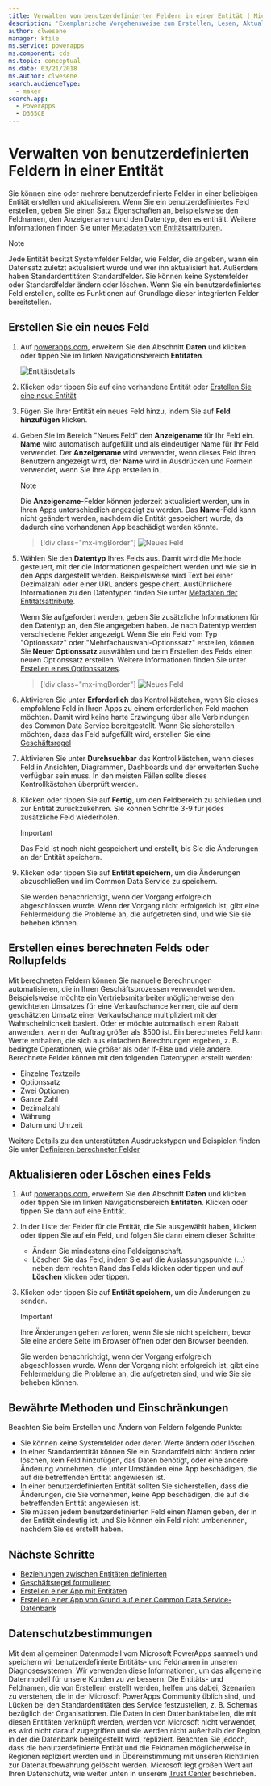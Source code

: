 ```yaml
---
title: Verwalten von benutzerdefinierten Feldern in einer Entität | Microsoft Docs
description: 'Exemplarische Vorgehensweise zum Erstellen, Lesen, Aktualisieren und Löschen benutzerdefinierter Felder in einer Entität Common Data Service (CDS) for Apps.'
author: clwesene
manager: kfile
ms.service: powerapps
ms.component: cds
ms.topic: conceptual
ms.date: 03/21/2018
ms.author: clwesene
search.audienceType:
  - maker
search.app:
  - PowerApps
  - D365CE
---
```


# <a name="manage-custom-fields-in-an-entity"></a>Verwalten von benutzerdefinierten Feldern in einer Entität
Sie können eine oder mehrere benutzerdefinierte Felder in einer beliebigen Entität erstellen und aktualisieren. Wenn Sie ein benutzerdefiniertes Feld erstellen, geben Sie einen Satz Eigenschaften an, beispielsweise den Feldnamen, den Anzeigenamen und den Datentyp, den es enthält. Weitere Informationen finden Sie unter [Metadaten von Entitätsattributen](../../developer/common-data-service/entity-attribute-metadata.md).

> [!NOTE]
> Jede Entität besitzt Systemfelder Felder, wie Felder, die angeben, wann ein Datensatz zuletzt aktualisiert wurde und wer ihn aktualisiert hat. Außerdem haben Standardentitäten Standardfelder. Sie können keine Systemfelder oder Standardfelder ändern oder löschen. Wenn Sie ein benutzerdefiniertes Feld erstellen, sollte es Funktionen auf Grundlage dieser integrierten Felder bereitstellen.

## <a name="create-a-field"></a>Erstellen Sie ein neues Feld
1. Auf [powerapps.com](https://web.powerapps.com/?utm_source=padocs&utm_medium=linkinadoc&utm_campaign=referralsfromdoc), erweitern Sie den Abschnitt **Daten** und klicken oder tippen Sie im linken Navigationsbereich **Entitäten**.

    ![Entitätsdetails](./media/data-platform-cds-create-entity/entitylist.png "Entitätsliste")

2. Klicken oder tippen Sie auf eine vorhandene Entität oder [Erstellen Sie eine neue Entität](data-platform-create-entity.md)

3. Fügen Sie Ihrer Entität ein neues Feld hinzu, indem Sie auf **Feld hinzufügen** klicken.

4. Geben Sie im Bereich "Neues Feld" den **Anzeigename** für Ihr Feld ein. **Name** wird automatisch aufgefüllt und als eindeutiger Name für Ihr Feld verwendet. Der **Anzeigename** wird verwendet, wenn dieses Feld Ihren Benutzern angezeigt wird, der **Name** wird in Ausdrücken und Formeln verwendet, wenn Sie Ihre App erstellen in.

    > [!NOTE]
    > Die **Anzeigename**-Felder können jederzeit aktualisiert werden, um in Ihren Apps unterschiedlich angezeigt zu werden. Das **Name**-Feld kann nicht geändert werden, nachdem die Entität gespeichert wurde, da dadurch eine vorhandenen App beschädigt werden könnte.

    > [!div class="mx-imgBorder"] 
    > ![Neues Feld](./media/data-platform-cds-create-entity/newfieldpanel.png "Bereich \"Neues Feld\"")

5. Wählen Sie den **Datentyp** Ihres Felds aus. Damit wird die Methode gesteuert, mit der die Informationen gespeichert werden und wie sie in den Apps dargestellt werden. Beispielsweise wird Text bei einer Dezimalzahl oder einer URL anders gespeichert. Ausführlichere Informationen zu den Datentypen finden Sie unter [Metadaten der Entitätsattribute](../../developer/common-data-service/entity-attribute-metadata.md).

    Wenn Sie aufgefordert werden, geben Sie zusätzliche Informationen für den Datentyp an, den Sie angegeben haben. Je nach Datentyp werden verschiedene Felder angezeigt. Wenn Sie ein Feld vom Typ "Optionssatz" oder "Mehrfachauswahl-Optionssatz" erstellen, können Sie **Neuer Optionssatz** auswählen und beim Erstellen des Felds einen neuen Optionssatz erstellen. Weitere Informationen finden Sie unter [Erstellen eines Optionssatzes](custom-picklists.md).

    > [!div class="mx-imgBorder"] 
    > ![Neues Feld](./media/data-platform-cds-create-entity/newfieldpanel-2.png "Bereich \"Neues Feld\"")


7. Aktivieren Sie unter **Erforderlich** das Kontrollkästchen, wenn Sie dieses empfohlene Feld in Ihren Apps zu einem erforderlichen Feld machen möchten. Damit wird keine harte Erzwingung über alle Verbindungen des Common Data Service bereitgestellt. Wenn Sie sicherstellen möchten, dass das Feld aufgefüllt wird, erstellen Sie eine [Geschäftsregel](data-platform-create-business-rule.md)

8. Aktivieren Sie unter **Durchsuchbar** das Kontrollkästchen, wenn dieses Feld in Ansichten, Diagrammen, Dashboards und der erweiterten Suche verfügbar sein muss. In den meisten Fällen sollte dieses Kontrollkästchen überprüft werden.

9. Klicken oder tippen Sie auf **Fertig**, um den Feldbereich zu schließen und zur Entität zurückzukehren. Sie können Schritte 3-9 für jedes zusätzliche Feld wiederholen.
   
    > [!IMPORTANT]
    > Das Feld ist noch nicht gespeichert und erstellt, bis Sie die Änderungen an der Entität speichern.

10. Klicken oder tippen Sie auf **Entität speichern**, um die Änderungen abzuschließen und im Common Data Service zu speichern.

    Sie werden benachrichtigt, wenn der Vorgang erfolgreich abgeschlossen wurde. Wenn der Vorgang nicht erfolgreich ist, gibt eine Fehlermeldung die Probleme an, die aufgetreten sind, und wie Sie sie beheben können.

## <a name="create-a-calculated-or-roll-up-field"></a>Erstellen eines berechneten Felds oder Rollupfelds
Mit berechneten Feldern können Sie manuelle Berechnungen automatisieren, die in Ihren Geschäftsprozessen verwendet werden. Beispielsweise möchte ein Vertriebsmitarbeiter möglicherweise den gewichteten Umsatzes für eine Verkaufschance kennen, die auf dem geschätzten Umsatz einer Verkaufschance multipliziert mit der Wahrscheinlichkeit basiert. Oder er möchte automatisch einen Rabatt anwenden, wenn der Auftrag größer als $500 ist. Ein berechnetes Feld kann Werte enthalten, die sich aus einfachen Berechnungen ergeben, z. B. bedingte Operationen, wie größer als oder If-Else und viele andere. Berechnete Felder können mit den folgenden Datentypen erstellt werden:

* Einzelne Textzeile
* Optionssatz
* Zwei Optionen
* Ganze Zahl
* Dezimalzahl
* Währung
* Datum und Uhrzeit

Weitere Details zu den unterstützten Ausdruckstypen und Beispielen finden Sie unter [Definieren berechneter Felder](/dynamics365/customer-engagement/customize/define-calculated-fields)

## <a name="update-or-delete-a-field"></a>Aktualisieren oder Löschen eines Felds
1. Auf [powerapps.com](https://web.powerapps.com/?utm_source=padocs&utm_medium=linkinadoc&utm_campaign=referralsfromdoc), erweitern Sie den Abschnitt **Daten** und klicken oder tippen Sie im linken Navigationsbereich **Entitäten**. Klicken oder tippen Sie dann auf eine Entität.
2. In der Liste der Felder für die Entität, die Sie ausgewählt haben, klicken oder tippen Sie auf ein Feld, und folgen Sie dann einem dieser Schritte:
   
   * Ändern Sie mindestens eine Feldeigenschaft.
   * Löschen Sie das Feld, indem Sie auf die Auslassungspunkte (...) neben dem rechten Rand das Felds klicken oder tippen und auf **Löschen** klicken oder tippen.

3. Klicken oder tippen Sie auf **Entität speichern**, um die Änderungen zu senden.
   
    > [!IMPORTANT]
    > Ihre Änderungen gehen verloren, wenn Sie sie nicht speichern, bevor Sie eine andere Seite im Browser öffnen oder den Browser beenden.

    Sie werden benachrichtigt, wenn der Vorgang erfolgreich abgeschlossen wurde. Wenn der Vorgang nicht erfolgreich ist, gibt eine Fehlermeldung die Probleme an, die aufgetreten sind, und wie Sie sie beheben können.

## <a name="best-practices-and-restrictions"></a>Bewährte Methoden und Einschränkungen
Beachten Sie beim Erstellen und Ändern von Feldern folgende Punkte:

* Sie können keine Systemfelder oder deren Werte ändern oder löschen.
* In einer Standardentität können Sie ein Standardfeld nicht ändern oder löschen, kein Feld hinzufügen, das Daten benötigt, oder eine andere Änderung vornehmen, die unter Umständen eine App beschädigen, die auf die betreffenden Entität angewiesen ist.
* In einer benutzerdefinierten Entität sollten Sie sicherstellen, dass die Änderungen, die Sie vornehmen, keine App beschädigen, die auf die betreffenden Entität angewiesen ist.
* Sie müssen jedem benutzerdefinierten Feld einen Namen geben, der in der Entität eindeutig ist, und Sie können ein Feld nicht umbenennen, nachdem Sie es erstellt haben.

## <a name="next-steps"></a>Nächste Schritte
* [Beziehungen zwischen Entitäten definierten](data-platform-entity-lookup.md)
* [Geschäftsregel formulieren](data-platform-create-business-rule.md)
* [Erstellen einer App mit Entitäten](../canvas-apps/data-platform-create-app.md)
* [Erstellen einer App von Grund auf einer Common Data Service-Datenbank](../canvas-apps/data-platform-create-app-scratch.md)

## <a name="privacy-notice"></a>Datenschutzbestimmungen
Mit dem allgemeinen Datenmodell vom Microsoft PowerApps sammeln und speichern wir benutzerdefinierte Entitäts- und Feldnamen in unseren Diagnosesystemen.  Wir verwenden diese Informationen, um das allgemeine Datenmodell für unsere Kunden zu verbessern. Die Entitäts- und Feldnamen, die von Erstellern erstellt werden, helfen uns dabei, Szenarien zu verstehen, die in der Microsoft PowerApps Community üblich sind, und Lücken bei den Standardentitäten des Service festzustellen, z. B. Schemas bezüglich der Organisationen. Die Daten in den Datenbanktabellen, die mit diesen Entitäten verknüpft werden, werden von Microsoft nicht verwendet, es wird nicht darauf zugegriffen und sie werden nicht außerhalb der Region, in der die Datenbank bereitgestellt wird, repliziert. Beachten Sie jedoch, dass die benutzerdefinierte Entität und die Feldnamen möglicherweise in Regionen repliziert werden und in Übereinstimmung mit unseren Richtlinien zur Datenaufbewahrung gelöscht werden. Microsoft legt großen Wert auf Ihren Datenschutz, wie weiter unten in unserem [Trust Center](https://www.microsoft.com/trustcenter/Privacy/default.aspx) beschrieben.

